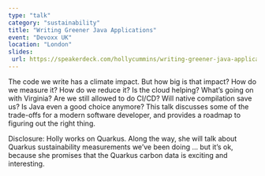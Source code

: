 ```yaml
---
type: "talk"
category: "sustainability"
title: "Writing Greener Java Applications"
event: "Devoxx UK"
location: "London"
slides:
 url: https://speakerdeck.com/hollycummins/writing-greener-java-applications-9b06e698-e2b3-4bb0-9e5f-9fc34705c19a
---
```



The code we write has a climate impact. But how big is that impact? How do we measure it? How do we reduce it? Is the cloud helping? What’s going on with Virginia? Are we still allowed to do CI/CD? Will native compilation save us? Is Java even a good choice anymore? This talk discusses some of the trade-offs for a modern software developer, and provides a roadmap to figuring out the right thing.

Disclosure: Holly works on Quarkus. Along the way, she will talk about Quarkus sustainability measurements we’ve been doing … but it’s ok, because she promises that the Quarkus carbon data is exciting and interesting.
